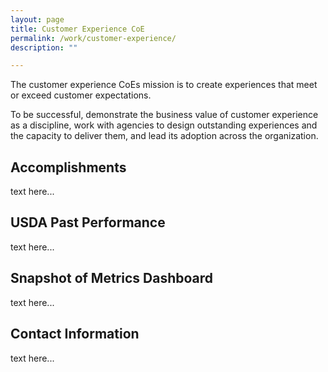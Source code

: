 ```yaml
---
layout: page
title: Customer Experience CoE
permalink: /work/customer-experience/
description: ""

---
```


<div class="deck">The customer experience CoEs mission is to create experiences that meet or exceed customer expectations.</div>

To be successful, demonstrate the business value of customer experience as a discipline, work with agencies to design outstanding experiences and the capacity to deliver them, and lead its adoption across the organization.

## Accomplishments
text here...

## USDA Past Performance
text here...

## Snapshot of Metrics Dashboard
text here...

## Contact Information
text here...
